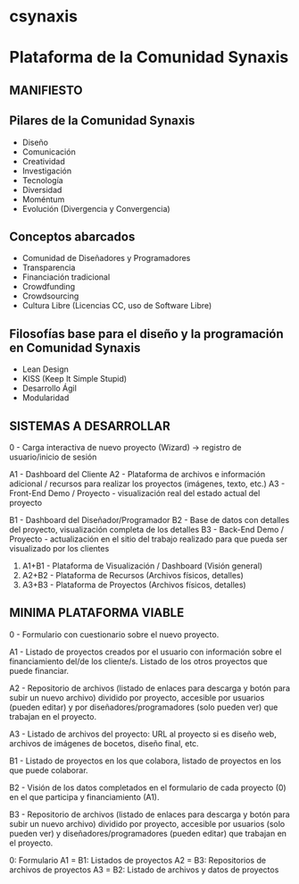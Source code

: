 csynaxis
========

Plataforma de la Comunidad Synaxis
==================================

MANIFIESTO
----------

Pilares de la Comunidad Synaxis
-------------------------------

* Diseño
* Comunicación
* Creatividad
* Investigación
* Tecnología
* Diversidad
* Moméntum
* Evolución (Divergencia y Convergencia)

Conceptos abarcados
-------------------

* Comunidad de Diseñadores y Programadores
* Transparencia
* Financiación tradicional
* Crowdfunding
* Crowdsourcing
* Cultura Libre (Licencias CC, uso de Software Libre)

Filosofías base para el diseño y la programación en Comunidad Synaxis
---------------------------------------------------------------------

* Lean Design
* KISS (Keep It Simple Stupid)
* Desarrollo Ágil
* Modularidad


SISTEMAS A DESARROLLAR
----------------------

0 - Carga interactiva de nuevo proyecto (Wizard) -> registro de usuario/inicio de sesión

A1 - Dashboard del Cliente
A2 - Plataforma de archivos e información adicional / recursos para realizar los proyectos (imágenes, texto, etc.)
A3 - Front-End Demo / Proyecto - visualización real del estado actual del proyecto

B1 - Dashboard del Diseñador/Programador
B2 - Base de datos con detalles del proyecto, visualización completa de los detalles
B3 - Back-End Demo / Proyecto - actualización en el sitio del trabajo realizado para que pueda ser visualizado por los clientes

1) A1+B1 - Plataforma de Visualización / Dashboard (Visión general)
2) A2+B2 - Plataforma de Recursos (Archivos físicos, detalles)
3) A3+B3 - Plataforma de Proyectos (Archivos físicos, detalles)


MINIMA PLATAFORMA VIABLE
------------------------

0 - Formulario con cuestionario sobre el nuevo proyecto.

A1 - Listado de proyectos creados por el usuario con información sobre el financiamiento del/de los cliente/s. Listado de los otros proyectos que puede financiar.

A2 - Repositorio de archivos (listado de enlaces para descarga y botón para subir un nuevo archivo) dividido por proyecto, accesible por usuarios (pueden editar) y por diseñadores/programadores (solo pueden ver) que trabajan en el proyecto.

A3 - Listado de archivos del proyecto: URL al proyecto si es diseño web, archivos de imágenes de bocetos, diseño final, etc.


B1 - Listado de proyectos en los que colabora, listado de proyectos en los que puede colaborar. 

B2 - Visión de los datos completados en el formulario de cada proyecto (0) en el que participa y financiamiento (A1).

B3 - Repositorio de archivos (listado de enlaces para descarga y botón para subir un nuevo archivo) dividido por proyecto, accesible por usuarios (solo pueden ver) y diseñadores/programadores (pueden editar) que trabajan en el proyecto.

0: Formulario
A1 = B1: Listados de proyectos
A2 = B3: Repositorios de archivos de proyectos
A3 = B2: Listado de archivos y datos de proyectos

